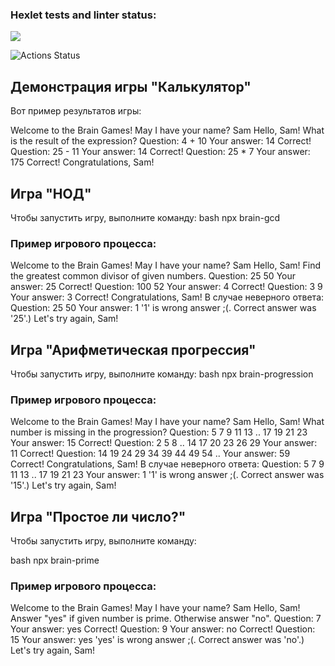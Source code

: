 ### Hexlet tests and linter status:  
<a href="https://codeclimate.com/github/darrriakurochka21092019/frontend-project-44/maintainability"> 
    <img src="https://api.codeclimate.com/v1/badges/8650ba7fd3b1ec7f042e/maintainability" /> 
</a> 

![Actions Status](https://github.com/darrriakurochka21092019/frontend-project-44/workflows/Lint/badge.svg) 

## Демонстрация игры "Калькулятор"

Вот пример результатов игры:

Welcome to the Brain Games!
May I have your name? Sam
Hello, Sam!
What is the result of the expression?
Question: 4 + 10
Your answer: 14
Correct!
Question: 25 - 11
Your answer: 14
Correct!
Question: 25 * 7
Your answer: 175
Correct!
Congratulations, Sam!

## Игра "НОД"

Чтобы запустить игру, выполните команду:
bash
npx brain-gcd
### Пример игрового процесса:
Welcome to the Brain Games!
May I have your name? Sam
Hello, Sam!
Find the greatest common divisor of given numbers.
Question: 25 50
Your answer: 25
Correct!
Question: 100 52
Your answer: 4
Correct!
Question: 3 9
Your answer: 3
Correct!
Congratulations, Sam!
В случае неверного ответа:
Question: 25 50
Your answer: 1
'1' is wrong answer ;(. Correct answer was '25'.)
Let's try again, Sam!

## Игра "Арифметическая прогрессия"

Чтобы запустить игру, выполните команду:
bash
npx brain-progression
### Пример игрового процесса:
Welcome to the Brain Games!
May I have your name? Sam
Hello, Sam!
What number is missing in the progression?
Question: 5 7 9 11 13 .. 17 19 21 23
Your answer: 15
Correct!
Question: 2 5 8 .. 14 17 20 23 26 29
Your answer: 11
Correct!
Question: 14 19 24 29 34 39 44 49 54 ..
Your answer: 59
Correct!
Congratulations, Sam!
В случае неверного ответа:
Question: 5 7 9 11 13 .. 17 19 21 23
Your answer: 1
'1' is wrong answer ;(. Correct answer was '15'.)
Let's try again, Sam!

## Игра "Простое ли число?"

Чтобы запустить игру, выполните команду:

bash
npx brain-prime


### Пример игрового процесса:

Welcome to the Brain Games!
May I have your name? Sam
Hello, Sam!
Answer "yes" if given number is prime. Otherwise answer "no".
Question: 7
Your answer: yes
Correct!
Question: 9
Your answer: no
Correct!
Question: 15
Your answer: yes
'yes' is wrong answer ;(. Correct answer was 'no'.)
Let's try again, Sam!